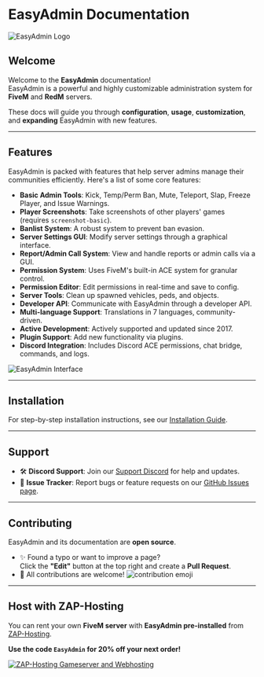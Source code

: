 # EasyAdmin Documentation

![EasyAdmin Logo](https://user-images.githubusercontent.com/13604413/129143671-3ab6a643-faf0-479d-8b97-af71ffb5193c.png)

## Welcome

Welcome to the **EasyAdmin** documentation!  
EasyAdmin is a powerful and highly customizable administration system for **FiveM** and **RedM** servers.  

These docs will guide you through **configuration**, **usage**, **customization**, and **expanding** EasyAdmin with new features.

---

## Features

EasyAdmin is packed with features that help server admins manage their communities efficiently. Here's a list of some core features:

- **Basic Admin Tools**: Kick, Temp/Perm Ban, Mute, Teleport, Slap, Freeze Player, and Issue Warnings.
- **Player Screenshots**: Take screenshots of other players' games (requires `screenshot-basic`).
- **Banlist System**: A robust system to prevent ban evasion.
- **Server Settings GUI**: Modify server settings through a graphical interface.
- **Report/Admin Call System**: View and handle reports or admin calls via a GUI.
- **Permission System**: Uses FiveM's built-in ACE system for granular control.
- **Permission Editor**: Edit permissions in real-time and save to config.
- **Server Tools**: Clean up spawned vehicles, peds, and objects.
- **Developer API**: Communicate with EasyAdmin through a developer API.
- **Multi-language Support**: Translations in 7 languages, community-driven.
- **Active Development**: Actively supported and updated since 2017.
- **Plugin Support**: Add new functionality via plugins.
- **Discord Integration**: Includes Discord ACE permissions, chat bridge, commands, and logs.

![EasyAdmin Interface](https://user-images.githubusercontent.com/13604413/126916981-1680e5ac-e024-467b-aad3-a5a9658449e0.png)

---

## Installation

For step-by-step installation instructions, see our [Installation Guide](install.md).

---

## Support

- 🛠 **Discord Support**: Join our [Support Discord](https://discord.gg/qq82ZU36XZ) for help and updates.
- 🐞 **Issue Tracker**: Report bugs or feature requests on our [GitHub Issues page](https://github.com/Blumlaut/EasyAdmin/issues/new).

---

## Contributing

EasyAdmin and its documentation are **open source**.

- ✨ Found a typo or want to improve a page?  
  Click the **"Edit"** button at the top right and create a **Pull Request**.
- 🚀 All contributions are welcome! ![contribution emoji](https://cdn.discordapp.com/emojis/652536385500086284.png?size=20)

---

## Host with ZAP-Hosting

You can rent your own **FiveM server** with **EasyAdmin pre-installed** from [ZAP-Hosting](https://zap-hosting.com/easyadmin).  

**Use the code `EasyAdmin` for 20% off your next order!**

<a href='https://zap-hosting.com/easyadmin'>
  <img src="https://zap-cdn.com/interface/_images/banner/gameserver/fivem-affiliate-banner-1006x180.png" alt="ZAP-Hosting Gameserver and Webhosting">
</a>
